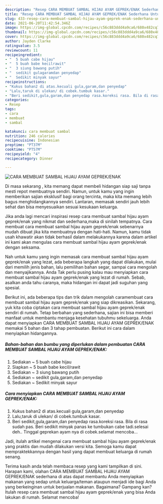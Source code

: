 ```yaml
---
description: "Resep CARA MEMBUAT SAMBAL HIJAU AYAM GEPREK/ENAK Sederhana Untuk Jualan"
title: "Resep CARA MEMBUAT SAMBAL HIJAU AYAM GEPREK/ENAK Sederhana Untuk Jualan"
slug: 433-resep-cara-membuat-sambal-hijau-ayam-geprek-enak-sederhana-untuk-jualan
date: 2021-06-20T11:42:54.346Z
image: https://img-global.cpcdn.com/recipes/c56c883ddd4a9ca6/680x482cq70/cara-membuat-sambal-hijau-ayam-geprekenak-foto-resep-utama.jpg
thumbnail: https://img-global.cpcdn.com/recipes/c56c883ddd4a9ca6/680x482cq70/cara-membuat-sambal-hijau-ayam-geprekenak-foto-resep-utama.jpg
cover: https://img-global.cpcdn.com/recipes/c56c883ddd4a9ca6/680x482cq70/cara-membuat-sambal-hijau-ayam-geprekenak-foto-resep-utama.jpg
author: Jayden Clarke
ratingvalue: 3.5
reviewcount: 11
recipeingredient:
- "  5 buah cabe hijau"
- "  5 buah babe kecilrawit"
- "  3 siung bawang putih"
- "  sedikit gulagaramdan penyedap"
- "  Sedikit minyak sayur"
recipeinstructions:
- "Kukus bahan2 di atas.kecuali gula,garam,dan penyedap"
- "Lalu,taruk di ulekan/ di cobek.tumbuk kasar."
- "Beri sedikit,gula,garam,dan penyedap rasa.koreksi rasa. Bila di rasa sudah pas. Beri sedikit minyak panas ke tumbukan cabe tadi.selesai deh.. Tinggal geprekan ayam nya di cobek.selamat mencoba..."
categories:
- Resep
tags:
- cara
- membuat
- sambal

katakunci: cara membuat sambal 
nutrition: 246 calories
recipecuisine: Indonesian
preptime: "PT37M"
cooktime: "PT57M"
recipeyield: "4"
recipecategory: Dinner

---
```



![CARA MEMBUAT SAMBAL HIJAU AYAM GEPREK/ENAK](https://img-global.cpcdn.com/recipes/c56c883ddd4a9ca6/680x482cq70/cara-membuat-sambal-hijau-ayam-geprekenak-foto-resep-utama.jpg)

Di masa  sekarang , kita memang dapat membeli hidangan siap saji tanpa mesti repot membuatnya sendiri. Namun, untuk kamu yang ingin memberikan sajian eksklusif bagi orang tercinta, maka kita memang lebih bagus menghidangkannya sendiri. Lantaran, memasak sendiri jauh lebih sehat dan bisa menyesuaikan sesuai kesukaan keluarga.

Jika anda lagi mencari inspirasi resep cara membuat sambal hijau ayam geprek/enak yang nikmat dan sederhana,maka di sinilah tempatnya. Cara membuat cara membuat sambal hijau ayam geprek/enak  sebenarnya mudah dibuat jika kita membuatnya dengan hati-hati. Namun, kamu tidak usah khawatir akan tidak berhasil dalam melakukannya 
karena dalam artikel ini kami akan mengulas cara membuat sambal hijau ayam geprek/enak dengan seksama.  



Nah untuk kamu yang ingin memasak cara membuat sambal hijau ayam geprek/enak yang lezat, ada beberapa langkah yang dapat dilakukan, mulai dari memilih jenis bahan, lalu pemilihan bahan segar, sampai cara mengolah dan menyajikannya. Anda Tak perlu pusing kalau mau menyiapkan cara membuat sambal hijau ayam geprek/enak yang lezat di rumah. Sebab, asalkan anda  tahu caranya, maka hidangan ini dapat jadi suguhan yang spesial.

Berikut ini, ada beberapa tips dan trik dalam mengolah caramembuat cara membuat sambal hijau ayam geprek/enak yang siap dikreasikan. Sekarang, yuk kita coba ciptakan cara membuat sambal hijau ayam geprek/enak sendiri di rumah. Tetap berbahan yang sederhana, sajian ini bisa memberi manfaat untuk membantu menjaga kesehatan tubuhmu sekeluarga. Anda dapat menyiapkan CARA MEMBUAT SAMBAL HIJAU AYAM GEPREK/ENAK memakai 5 bahan dan 3 tahap pembuatan. Berikut ini cara dalam menyiapkan hidangannya.

<!--inarticleads1-->

##### Bahan-bahan dan bumbu yang diperlukan dalam pembuatan CARA MEMBUAT SAMBAL HIJAU AYAM GEPREK/ENAK:

1. Sediakan  ~ 5 buah cabe hijau
1. Siapkan  ~ 5 buah babe kecil/rawit
1. Sediakan  ~ 3 siung bawang putih
1. Sediakan  ~ sedikit gula,garam,dan penyedap
1. Sediakan  ~ Sedikit minyak sayur




<!--inarticleads2-->

##### Cara menyiapkan CARA MEMBUAT SAMBAL HIJAU AYAM GEPREK/ENAK:

1. Kukus bahan2 di atas.kecuali gula,garam,dan penyedap
1. Lalu,taruk di ulekan/ di cobek.tumbuk kasar.
1. Beri sedikit,gula,garam,dan penyedap rasa.koreksi rasa. Bila di rasa sudah pas. Beri sedikit minyak panas ke tumbukan cabe tadi.selesai deh.. Tinggal geprekan ayam nya di cobek.selamat mencoba...




Jadi, itulah artikel mengenai  cara membuat sambal hijau ayam geprek/enak  yang praktis dan mudah dilakukan versi kita. Semoga kamu dapat mempraktekkannya dengan hasil yang dapat membuat keluarga di rumah senang. 

Terima kasih anda telah membaca resep yang kami tampilkan di sini. Harapan kami, olahan  CARA MEMBUAT SAMBAL HIJAU AYAM GEPREK/ENAK sederhana di atas dapat membantu Anda menyiapkan makanan yang sedap untuk keluarga/teman ataupun menjadi ide bagi Anda yang berkeinginan untuk berjualan makanan. Bagaimana? Gampang kan? Itulah resep cara membuat sambal hijau ayam geprek/enak yang bisa Anda lakukan di rumah. Selamat mencoba!

